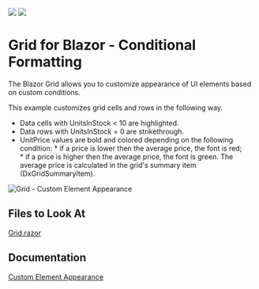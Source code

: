 <!-- default badges list -->
[![](https://img.shields.io/badge/Open_in_DevExpress_Support_Center-FF7200?style=flat-square&logo=DevExpress&logoColor=white)](https://supportcenter.devexpress.com/ticket/details/T1108437)
[![](https://img.shields.io/badge/📖_How_to_use_DevExpress_Examples-e9f6fc?style=flat-square)](https://docs.devexpress.com/GeneralInformation/403183)
<!-- default badges end -->


# Grid for Blazor - Conditional Formatting

The Blazor Grid allows you to customize appearance of UI elements based on custom conditions. 

This example customizes grid cells and rows in the following way.

* Data cells with UnitsInStock < 10 are highlighted.
* Data rows with UnitsInStock = 0 are strikethrough.
* UnitPrice values are bold and colored depending on the following condition: 
		* if a price is lower then the average price, the font is red;  
		* if a price is higher then the average price, the font is green.
	The average price is calculated in the grid's summary item (DxGridSummaryItem).

![Grid - Custom Element Appearance](images/grids.png)

<!-- default file list -->
## Files to Look At

[Grid.razor](./CS/GridConditionalFormatting/Pages/Grid.razor)

## Documentation

[Custom Element Appearance](https://docs.devexpress.com/Blazor/DevExpress.Blazor.DxGrid.CustomizeElement)
